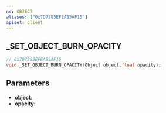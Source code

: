 ```yaml
---
ns: OBJECT
aliases: ["0x7D7285EFEAB5AF15"]
apiset: client
---
```

## _SET_OBJECT_BURN_OPACITY

```c
// 0x7D7285EFEAB5AF15
void _SET_OBJECT_BURN_OPACITY(Object object,float opacity);
```


## Parameters
* **object**:
* **opacity**: